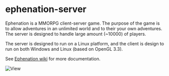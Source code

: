 ephenation-server
=================

Ephenation is a MMORPG client-server game.
The purpose of the game is to allow adventures in an unlimited world and to their your own adventures.
The server is designed to handle large amount (~10000) of players.

The server is designed to run on a Linux platform, and the client is design to run on both Windows and Linux
(based on OpenGL 3.3).

See [Ephenation wiki](https://github.com/larspensjo/ephenation-server/wiki) for more documentation.

![View](https://lh3.googleusercontent.com/-dGiXwRVTXgA/UGcwRDzfIrI/AAAAAAAAAUs/EHObZSWYJp4/w732-h296-n-k/View_2012-09-30.jpeg)